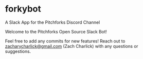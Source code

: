 # forkybot
A Slack App for the Pitchforks Discord Channel

Welcome to the Pitchforks Open Source Slack Bot!

Feel free to add any commits for new features! 
Reach out to zacharycharlick@gmail.com (Zach Charlick) with any questions or suggestions.
